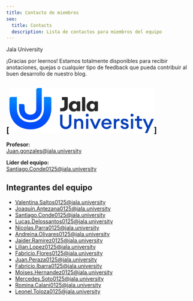 ```yaml
---
title: Contacto de miembros
seo:
  title: Contacts
  description: Lista de contactos para miembros del equipo
---
```

Jala University

¡Gracias por leernos! Estamos totalmente disponibles para recibir anotaciones, quejas o cualquier tipo de feedback que pueda contribuir al buen desarrollo de nuestro blog.

[![Jala University](public/jala-u.png)]
---

**Profesor:**  
[Juan.gonzales@jala.university](mailto:Juan.gonzales@jala.university)

**Líder del equipo:**  
[Santiago.Conde0125@jala.university](mailto:Santiago.Conde0125@jala.university)

## Integrantes del equipo

- [Valentina.Saltos0125@jala.university](mailto:Valentina.Saltos0125@jala.university)  
- [Joaquin.Antezana0125@jala.university](mailto:Joaquin.Antezana0125@jala.university)  
- [Santiago.Conde0125@jala.university](mailto:Santiago.Conde0125@jala.university)  
- [Lucas.Delossantos0125@jala.university](mailto:Lucas.Delossantos0125@jala.university)  
- [Nicolas.Parra0125@jala.university](mailto:Nicolas.Parra0125@jala.university)  
- [Andreina.Olivares0125@jala.university](mailto:Andreina.Olivares0125@jala.university)  
- [Jaider.Ramirez0125@jala.university](mailto:Jaider.Ramirez0125@jala.university)  
- [Lilian.Lopez0125@jala.university](mailto:Lilian.Lopez0125@jala.university)  
- [Fabricio.Flores0125@jala.university](mailto:Fabricio.Flores0125@jala.university)  
- [Juan.Peraza0125@jala.university](mailto:Juan.Peraza0125@jala.university)  
- [Fabricio.Ibarra0125@jala.university](mailto:Fabricio.Ibarra0125@jala.university)  
- [Moises.Hernandez0125@jala.university](mailto:Moises.Hernandez0125@jala.university)  
- [Mercedes.Soto0125@jala.university](mailto:Mercedes.Soto0125@jala.university)  
- [Romina.Calani0125@jala.university](mailto:Romina.Calani0125@jala.university)  
- [Leonel.Toloza0125@jala.university](mailto:Leonel.Toloza0125@jala.university)

